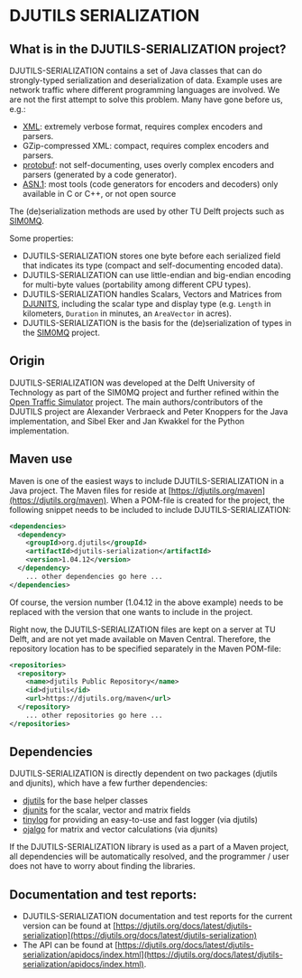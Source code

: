 # DJUTILS SERIALIZATION
 
## What is in the DJUTILS-SERIALIZATION project?

DJUTILS-SERIALIZATION contains a set of Java classes that can do strongly-typed serialization and deserialization of data. Example uses are network traffic where different programming languages are involved. We are not the first attempt to solve this problem. Many have gone before us, e.g.:

* [XML](https://en.wikipedia.org/wiki/XML): extremely verbose format, requires complex encoders and parsers.
* GZip-compressed XML: compact, requires complex encoders and parsers.
* [protobuf](https://developers.google.com/protocol-buffers): not self-documenting, uses overly complex encoders and parsers (generated by a code generator).
* [ASN.1](https://en.wikipedia.org/wiki/Abstract_Syntax_Notation_One): most tools (code generators for encoders and decoders) only available in C or C++, or not open source

The (de)serialization methods are used by other TU Delft projects such as [SIM0MQ](https://sim0mq.org/).

Some properties:

* DJUTILS-SERIALIZATION stores one byte before each serialized field that indicates its type (compact and self-documenting encoded data).
* DJUTILS-SERIALIZATION can use little-endian and big-endian encoding for multi-byte values (portability among different CPU types).
* DJUTILS-SERIALIZATION handles Scalars, Vectors and Matrices from [DJUNITS](https://djunits.org), including the scalar type and display type (e.g. `Length` in kilometers, `Duration` in minutes, an `AreaVector` in acres).
* DJUTILS-SERIALIZATION is the basis for the (de)serialization of types in the [SIM0MQ](https://sim0mq.org/) project.


## Origin

DJUTILS-SERIALIZATION was developed at the Delft University of Technology as part of the SIM0MQ project and further refined within the [Open Traffic Simulator](https://opentrafficsim.org/docs/latest/) project. The main authors/contributors of the DJUTILS project are Alexander Verbraeck and Peter Knoppers for the Java implementation, and Sibel Eker and Jan Kwakkel for the Python implementation.


## Maven use

Maven is one of the easiest ways to include DJUTILS-SERIALIZATION in a Java project. The Maven files for reside at [https://djutils.org/maven](https://djutils.org/maven). When a POM-file is created for the project, the following snippet needs to be included to include DJUTILS-SERIALIZATION:

```xml
<dependencies>
  <dependency>
    <groupId>org.djutils</groupId>
    <artifactId>djutils-serialization</artifactId>
    <version>1.04.12</version>
  </dependency>
    ... other dependencies go here ...
</dependencies>
```

Of course, the version number (1.04.12 in the above example) needs to be replaced with the version that one wants to include in the project.

Right now, the DJUTILS-SERIALIZATION files are kept on a server at TU Delft, and are not yet made available on Maven Central. Therefore, the repository location has to be specified separately in the Maven POM-file:

```xml
<repositories>
  <repository>
    <name>djutils Public Repository</name>
    <id>djutils</id>
    <url>https://djutils.org/maven</url>
  </repository>
    ... other repositories go here ...
</repositories>
```


## Dependencies

DJUTILS-SERIALIZATION is directly dependent on two packages (djutils and djunits), which have a few further dependencies:

* [djutils](https://djutils.org/manual/djutils-project) for the base helper classes
* [djunits](https://djunits.org/manual/) for the scalar, vector and matrix fields
* [tinylog](https://tinylog.org/v1/) for providing an easy-to-use and fast logger (via djutils)
* [ojalgo](https://www.ojalgo.org/) for matrix and vector calculations (via djunits)

If the DJUTILS-SERIALIZATION library is used as a part of a Maven project, all dependencies will be automatically resolved, and the programmer / user does not have to worry about finding the libraries.


## Documentation and test reports:

* DJUTILS-SERIALIZATION documentation and test reports for the current version can be found at [https://djutils.org/docs/latest/djutils-serialization](https://djutils.org/docs/latest/djutils-serialization) 
* The API can be found at [https://djutils.org/docs/latest/djutils-serialization/apidocs/index.html](https://djutils.org/docs/latest/djutils-serialization/apidocs/index.html).

